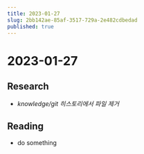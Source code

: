 ```yaml
---
title: 2023-01-27
slug: 2bb142ae-85af-3517-729a-2e482cdbedad
published: true
---
```


# 2023-01-27

## Research

* *knowledge/git 히스토리에서 파일 제거*

## Reading

* do something
